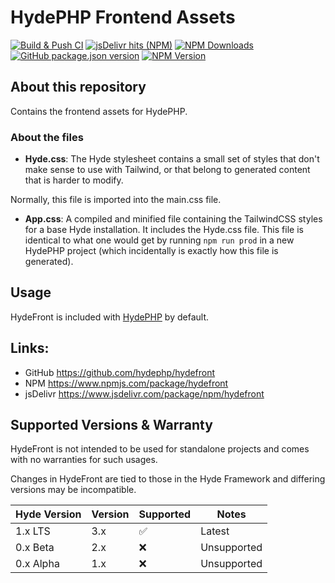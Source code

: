# HydePHP Frontend Assets

[![Build & Push CI](https://github.com/hydephp/hydefront/actions/workflows/node.js.yml/badge.svg)](https://github.com/hydephp/hydefront/actions/workflows/node.js.yml)
[![jsDelivr hits (NPM)](https://data.jsdelivr.com/v1/package/npm/hydefront/badge?style=rounded)](https://www.jsdelivr.com/package/npm/hydefront)
[![NPM Downloads](https://img.shields.io/npm/dm/hydefront)](https://www.npmjs.com/package/hydefront)
[![GitHub package.json version](https://img.shields.io/github/package-json/v/hydephp/hydefront)](https://github.com/hydephp/hydefront)
[![NPM Version](https://img.shields.io/npm/v/hydefront)](https://www.npmjs.com/package/hydefront)


## About this repository

Contains the frontend assets for HydePHP.

### About the files

- **Hyde.css**:
The Hyde stylesheet contains a small set of styles that don't make sense to use with Tailwind, or that belong to generated content that is harder to modify.

Normally, this file is imported into the main.css file.

- **App.css**:
A compiled and minified file containing the TailwindCSS styles for a base Hyde installation. It includes the Hyde.css file. This file is identical to what one would get by running `npm run prod` in a new HydePHP project (which incidentally is exactly how this file is generated).


## Usage

HydeFront is included with [HydePHP](https://github.com/hydephp/hyde) by default.


## Links:

- GitHub https://github.com/hydephp/hydefront
- NPM https://www.npmjs.com/package/hydefront
- jsDelivr https://www.jsdelivr.com/package/npm/hydefront


## Supported Versions & Warranty

HydeFront is not intended to be used for standalone projects and comes with no warranties for such usages.

Changes in HydeFront are tied to those in the Hyde Framework and differing versions may be incompatible.

| Hyde Version | Version | Supported          | Notes                   |
|:-------------|---------|--------------------|-------------------------|
| 1.x LTS      | 3.x     | :white_check_mark: | Latest                  |
| 0.x Beta     | 2.x     | :x:                | Unsupported             |
| 0.x Alpha    | 1.x     | :x:                | Unsupported             |
